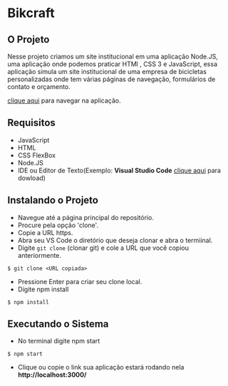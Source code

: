 # Bikcraft

## O Projeto

Nesse projeto criamos um site institucional  em uma aplicação Node.JS, uma aplicação onde podemos praticar HTMl , CSS 3 e JavaScript, essa aplicação simula um site institucional de uma empresa de bicicletas personalizadas onde tem várias páginas de navegação, formulários de contato e orçamento.

[clique aqui](https://bickaft.herokuapp.com/) para navegar na aplicação.

## Requisitos

* JavaScript
* HTML
* CSS FlexBox
* Node.JS
* IDE ou Editor de Texto(Exemplo: **Visual Studio Code** [clique aqui](https://code.visualstudio.com/download) para dowload)

## Instalando o Projeto

* Navegue até a página principal do repositório.
* Procure pela opção 'clone'.
* Copie a URL https.
* Abra seu VS Code o diretório que deseja clonar e abra o termiinal.
* Digite ```git clone``` (clonar git) e cole a URL que você copiou anteriormente.
```
$ git clone <URL copiada>
```
* Pressione Enter para criar seu clone local.
* Digite npm install 
```
$ npm install
```

## Executando o Sistema

* No terminal digite npm start 

```
$ npm start
```

* Clique ou copie o link sua aplicação estará rodando nela **http://localhost:3000/**